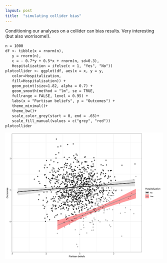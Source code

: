```yaml
---
layout: post
title:  "simulating collider bias"
---
```

Conditioning our analyses on a collider can bias results. Very interesting (but also worrisome!).
```
n = 1000
df <- tibble(x = rnorm(n),
   y = rnorm(n),
   c = - 0.7*y + 0.5*x + rnorm(n, sd=0.3),
   Hospitalization = ifelse(c > 1, "Yes", "No"))
plotcollider <- ggplot(df, aes(x = x, y = y, 
   color=Hospitalization,
   fill=Hospitalization)) +
   geom_point(size=1.82, alpha = 0.7) +
   geom_smooth(method = "lm", se = TRUE, 
   fullrange = FALSE, level = 0.95) +
   labs(x = "Partisan beliefs", y = "Outcomes") +
   theme_minimal()+
   theme_bw()+
   scale_color_grey(start = 0, end = .65)+ 
   scale_fill_manual(values = c("grey", "red"))
plotcollider 
```
![image](/assets/images/colliderplot11.png)

